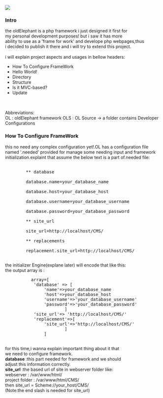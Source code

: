 <img src="http://oi63.tinypic.com/aw709.jpg">
<h3>
Intro
</h3>
the oldElephant is a php framework i just designed it first for <br>
my personal development purposes! but i saw it has more<br>
ability to use as a 'frame for work' and develope php webpages,thus<br>
i decided to publish it there and i will try to extend this project.<br>
<br>
i will explain project aspects and usages in bellow headers:<br>
<ul>
  <li>How To Configure FrameWork</li>
  <li>Hello World!</li>
  <li>Directory</li>
  <li>Structure</li>
  <li>Is it MVC-based?</li>
  <li>Update</li>
</ul>
<br>
<br>
Abbreviations:<br>
OL  : oldElephant framework
OLS : OL Source -> a folder contains Developer Configurations
<h3>
How To Configure FrameWork
</h3>
this no need any complex configuration yet!.OL has a configuration file<br>
named '.needed' provided for manage some needing input and framework <br>
initialization.explaint that assume the below text is a part of.needed file:<br>
<br>
<pre>
        ** database<br>
        database.name=your_database_name<br>
        database.host=your_database_host<br>
        database.username=your_database_username<br>
        database.password=your_database_password<br>
        ** site_url<br>
        site_url=http://localhost/CMS/<br>
        ** replacements<br>
        replacement.site_url=http://localhost/CMS/<br>
</pre>
the initializer Engine(explane later) will encode that like this:<br>
the output array is :<br>
<pre>
          array=[
           'database' => [
               'name'=>your_database_name
               'host'=>your_database_host
               'username'=>'your_database_username'
               'password'=>'your_database_password'
                       ]
           'site_url'=> 'http://localhost/CMS/'
           'replacement'=>[
               'site_url'=>'http://localhost/CMS/'
                       ]
               ]
</pre><br>
for this time,i wanna explain important thing about it that <br>
we need to configure framework.<br>
<Strong>database</strong> :this part needed for framework and we should <br>
adjust this information correctly.<br>
<Strong>site_url</strong> :the based url of site in webserver folder like:<br>
webserver : /var/www/html/<br>
project folder : /var/www/html/CMS/<br>
then site_url  =  Scheme://your_host/CMS/ <br>
(Note:the end slash is needed for site_url)

